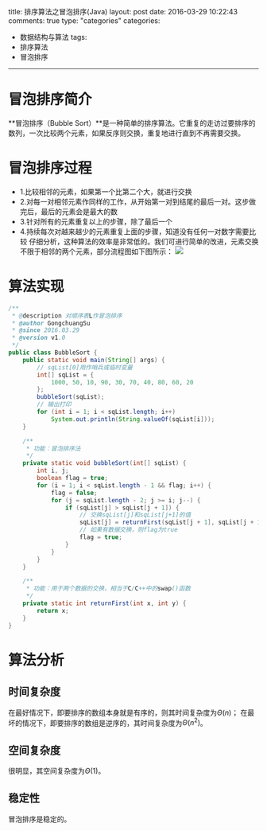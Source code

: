 title: 排序算法之冒泡排序(Java)
layout: post
date: 2016-03-29 10:22:43  
comments: true
type: "categories"
categories: 
- 数据结构与算法
tags: 
- 排序算法
- 冒泡排序

---
# 冒泡排序简介
**冒泡排序（Bubble Sort）**是一种简单的排序算法。它重复的走访过要排序的数列，一次比较两个元素，如果反序则交换，重复地进行直到不再需要交换。

<!--more-->

# 冒泡排序过程
- 1.比较相邻的元素，如果第一个比第二个大，就进行交换
- 2.对每一对相邻元素作同样的工作，从开始第一对到结尾的最后一对。这步做完后，最后的元素会是最大的数
- 3.针对所有的元素重复以上的步骤，除了最后一个
- 4.持续每次对越来越少的元素重复上面的步骤，知道没有任何一对数字需要比较
仔细分析，这种算法的效率是非常低的。我们可进行简单的改进，元素交换不限于相邻的两个元素，部分流程图如下图所示：
![](http://7xsc5j.com1.z0.glb.clouddn.com/%E5%86%92%E6%B3%A1%E6%8E%92%E5%BA%8F%E6%B5%81%E7%A8%8B%E5%9B%BE.png)

# 算法实现
```java
/**
 * @description 对顺序表L作冒泡排序
 * @author GongchuangSu
 * @since 2016.03.29
 * @version v1.0
 */
public class BubbleSort {
    public static void main(String[] args) {
        // sqList[0]用作哨兵或临时变量
        int[] sqList = {
            1000, 50, 10, 90, 30, 70, 40, 80, 60, 20
        };
        bubbleSort(sqList);
        // 输出打印
        for (int i = 1; i < sqList.length; i++)
            System.out.println(String.valueOf(sqList[i]));
    }

    /**
     * 功能：冒泡排序法
     */
    private static void bubbleSort(int[] sqList) {
        int i, j;
        boolean flag = true;
        for (i = 1; i < sqList.length - 1 && flag; i++) {
            flag = false;
            for (j = sqList.length - 2; j >= i; j--) {
                if (sqList[j] > sqList[j + 1]) {
                    // 交换sqList[j]和sqList[j+1]的值
                    sqList[j] = returnFirst(sqList[j + 1], sqList[j + 1] = sqList[j]);
                    // 如果有数据交换，则flag为true
                    flag = true;
                }
            }
        }
    }

    /**
     * 功能：用于两个数据的交换，相当于C/C++中的swap()函数
     */
    private static int returnFirst(int x, int y) {
        return x;
    }
}

```

# 算法分析
## 时间复杂度
在最好情况下，即要排序的数组本身就是有序的，则其时间复杂度为$\Theta(n)$；
在最坏的情况下，即要排序的数组是逆序的，其时间复杂度为$\Theta(n^2)$。

## 空间复杂度
很明显，其空间复杂度为$\Theta(1)$。

## 稳定性
冒泡排序是稳定的。
